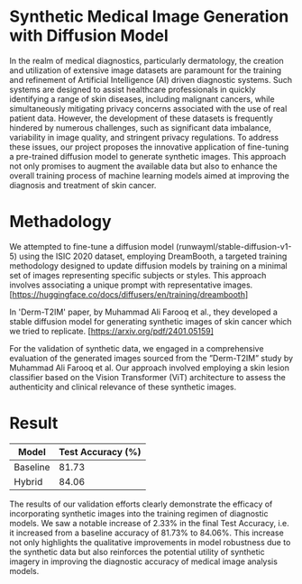 # Synthetic Medical Image Generation with Diffusion Model

In the realm of medical diagnostics, particularly dermatology, the creation and utilization of extensive image datasets are paramount for the training and refinement of Artificial Intelligence (AI) driven diagnostic systems. Such systems are designed to assist healthcare professionals in quickly identifying a range of skin diseases, including malignant cancers, while simultaneously mitigating privacy concerns associated with the use of real patient data. However, the development of these datasets is frequently hindered by numerous challenges, such as significant data imbalance, variability in image quality, and stringent privacy regulations. To address these issues, our project proposes the innovative application of fine-tuning a pre-trained diffusion model to generate synthetic images. This approach not only promises to augment the available data but also to enhance the overall training process of machine learning models aimed at improving the diagnosis and treatment of skin cancer.

# Methadology
We attempted to fine-tune a diffusion model (runwayml/stable-diffusion-v1-5) using the ISIC 2020 dataset, employing DreamBooth, a targeted training methodology designed to update diffusion models by training on a minimal set of images representing specific subjects or styles. This approach involves associating a unique prompt with representative images. [https://huggingface.co/docs/diffusers/en/training/dreambooth]

In 'Derm-T2IM' paper, by Muhammad Ali Farooq et al., they developed a stable diffusion model for generating synthetic images of skin cancer which we tried to replicate. [https://arxiv.org/pdf/2401.05159]

For the validation of synthetic data, we engaged in a comprehensive evaluation of the generated images sourced from the ”Derm-T2IM” study by Muhammad Ali Farooq et al.
Our approach involved employing a skin lesion classifier based on the Vision Transformer (ViT) architecture to assess the authenticity and clinical relevance of these synthetic images. 

# Result

| Model    | Test Accuracy (%) |
|----------|-------------------|
| Baseline | 81.73             |
| Hybrid   | 84.06             |

The results of our validation efforts clearly demonstrate the efficacy of incorporating synthetic images into the training regimen of diagnostic models. We saw a notable increase of 2.33% in the final Test Accuracy, i.e. it increased from a baseline accuracy of 81.73% to 84.06%. This increase not only highlights the qualitative improvements in model robustness due to the synthetic data but also reinforces the potential utility of synthetic imagery in improving the diagnostic accuracy of medical image analysis models.
